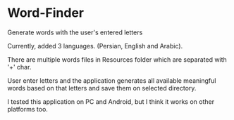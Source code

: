 # Word-Finder
Generate words with the user's entered letters

Currently, added 3 languages. (Persian, English and Arabic).

There are multiple words files in Resources folder which are separated with '+' char.

User enter letters and the application generates all available meaningful words based on that letters and save them on selected directory.

I tested this application on PC and Android, but I think it works on other platforms too.
